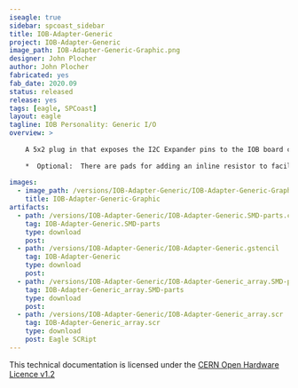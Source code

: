 ```yaml
---
iseagle: true
sidebar: spcoast_sidebar
title: IOB-Adapter-Generic
project: IOB-Adapter-Generic
image_path: IOB-Adapter-Generic-Graphic.png
designer: John Plocher
author: John Plocher
fabricated: yes
fab_date: 2020.09
status: released
release: yes
tags: [eagle, SPCoast]
layout: eagle
tagline: IOB Personality: Generic I/O
overview: >
    
    A 5x2 plug in that exposes the I2C Expander pins to the IOB board connector
    
    *  Optional:  There are pads for adding an inline resistor to facilitate driving LEDs directly freom the expander.  Their use requires traces (marked on board) to be cut.
    
images:
  - image_path: /versions/IOB-Adapter-Generic/IOB-Adapter-Generic-Graphic.png
    title: IOB-Adapter-Generic-Graphic
artifacts:
  - path: /versions/IOB-Adapter-Generic/IOB-Adapter-Generic.SMD-parts.csv
    tag: IOB-Adapter-Generic.SMD-parts
    type: download
    post: 
  - path: /versions/IOB-Adapter-Generic/IOB-Adapter-Generic.gstencil
    tag: IOB-Adapter-Generic
    type: download
    post: 
  - path: /versions/IOB-Adapter-Generic/IOB-Adapter-Generic_array.SMD-parts.csv
    tag: IOB-Adapter-Generic_array.SMD-parts
    type: download
    post: 
  - path: /versions/IOB-Adapter-Generic/IOB-Adapter-Generic_array.scr
    tag: IOB-Adapter-Generic_array.scr
    type: download
    post: Eagle SCRipt
---
```



This technical documentation is licensed under the [CERN Open Hardware Licence v1.2](http://www.ohwr.org/attachments/2388/cern_ohl_v_1_2.txt)
